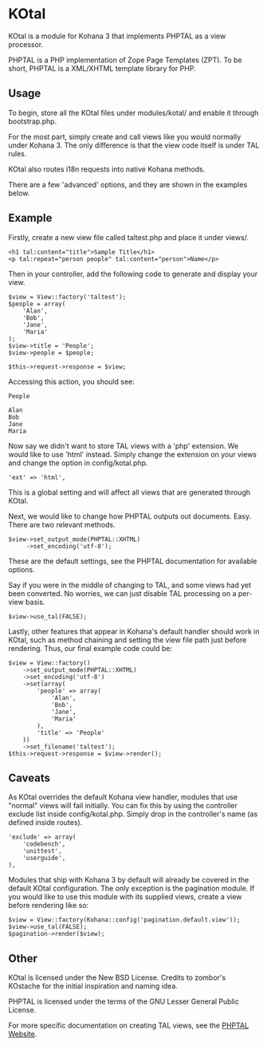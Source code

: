 KOtal
====

KOtal is a module for Kohana 3 that implements PHPTAL as a view processor.

PHPTAL is a PHP implementation of Zope Page Templates (ZPT). To be short, PHPTAL is a XML/XHTML template library for PHP.

Usage
----

To begin, store all the KOtal files under modules/kotal/ and enable it through bootstrap.php.

For the most part, simply create and call views like you would normally under Kohana 3. The only difference is that the view code itself is under TAL rules.

KOtal also routes i18n requests into native Kohana methods.

There are a few 'advanced' options, and they are shown in the examples below.

Example
----

Firstly, create a new view file called taltest.php and place it under views/.

	<h1 tal:content="title">Sample Title</h1>
	<p tal:repeat="person people" tal:content="person">Name</p>

Then in your controller, add the following code to generate and display your view.

	$view = View::factory('taltest');
	$people = array(
		'Alan',
		'Bob',
		'Jane',
		'Maria'
	);
	$view->title = 'People';
	$view->people = $people;

	$this->request->response = $view;

Accessing this action, you should see:

	People

	Alan
	Bob
	Jane
	Maria

Now say we didn't want to store TAL views with a 'php' extension. We would like to use 'html' instead. Simply change the extension on your views and change the option in config/kotal.php.

	'ext' => 'html',

This is a global setting and will affect all views that are generated through KOtal.

Next, we would like to change how PHPTAL outputs out documents. Easy. There are two relevant methods.

	$view->set_output_mode(PHPTAL::XHTML)
	     ->set_encoding('utf-8');

These are the default settings, see the PHPTAL documentation for available options.

Say if you were in the middle of changing to TAL, and some views had yet been converted. No worries, we can just disable TAL processing on a per-view basis.

	$view->use_tal(FALSE);

Lastly, other features that appear in Kohana's default handler should work in KOtal, such as method chaining and setting the view file path just before rendering. Thus, our final example code could be:

	$view = View::factory()
		->set_output_mode(PHPTAL::XHTML)
		->set_encoding('utf-8')
		->set(array(
			'people' => array(
				'Alan',
				'Bob',
				'Jane',
				'Maria'
			),
			'title' => 'People'
		))
		->set_filename('taltest');
	$this->request->response = $view->render();

Caveats
----

As KOtal overrides the default Kohana view handler, modules that use "normal" views will fail initially. You can fix this by using the controller exclude list inside config/kotal.php. Simply drop in the controller's name (as defined inside routes).

	'exclude' => array(
		'codebench',
		'unittest',
		'userguide',
	),

Modules that ship with Kohana 3 by default will already be covered in the default KOtal configuration. The only exception is the pagination module. If you would like to use this module with its supplied views, create a view before rendering like so:

	$view = View::factory(Kohana::config('pagination.default.view'));
	$view->use_tal(FALSE);
	$pagination->render($view);

Other
----

KOtal is licensed under the New BSD License. Credits to zombor's KOstache for the initial inspiration and naming idea.

PHPTAL is licensed under the terms of the GNU Lesser General Public License.

For more specific documentation on creating TAL views, see the [PHPTAL Website](http://phptal.org/).
